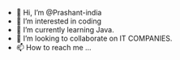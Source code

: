 - 👋 Hi, I’m @Prashant-india
- 👀 I’m interested in coding
- 🌱 I’m currently learning Java.
- 💞️ I’m looking to collaborate on IT COMPANIES.
- 📫 How to reach me ...

<!---
Prashant-india/Prashant-india is a ✨ special ✨ repository because its `README.md` (this file) appears on your GitHub profile.
You can click the Preview link to take a look at your changes.
--->
